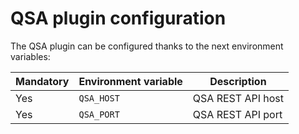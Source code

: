 # QSA plugin configuration

The QSA plugin can be configured thanks to the next environment variables:

| Mandatory  | Environment variable           |         Description              |
|------------|--------------------------------|----------------------------------|
| Yes        | `QSA_HOST`                     | QSA REST API host                |
| Yes        | `QSA_PORT`                     | QSA REST API port                |

